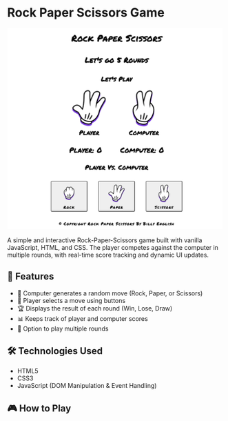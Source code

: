 <h1>Rock Paper Scissors Game</h1>

<img src="./images/Rock_Paper_Scissors_Game_Image.png" width="500">

<p>
    A simple and interactive Rock-Paper-Scissors game built with vanilla JavaScript, HTML, and CSS. The player competes against the computer in multiple rounds, with real-time score tracking and dynamic UI updates.
<p>

<h2>🚀 Features</h2>

<ul>
    <li>🧠 Computer generates a random move (Rock, Paper, or Scissors)</li>
    <li>🧍 Player selects a move using buttons</li>
    <li>🏆 Displays the result of each round (Win, Lose, Draw)</li>
    <li>📊 Keeps track of player and computer scores</li>
    <li>🔁 Option to play multiple rounds</li>
</ul>

<h2>🛠️ Technologies Used</h2>

<ul>
    <li>HTML5</li>
    <li>CSS3</li>
    <li>JavaScript (DOM Manipulation & Event Handling)</li>
</ul>

<h2>🎮 How to Play</h2>